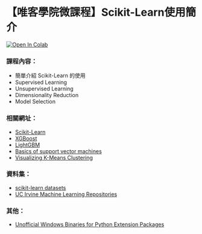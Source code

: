 # 【唯客學院微課程】Scikit-Learn使用簡介

[![Open In Colab](https://colab.research.google.com/assets/colab-badge.svg)](https://colab.research.google.com/github/victorgau/khpy_sklearn_intro/)

### 課程內容：

* 簡單介紹 Scikit-Learn 的使用
* Supervised Learning
* Unsupervised Learning
* Dimensionality Reduction
* Model Selection

### 相關網址：

* [Scikit-Learn](https://scikit-learn.org/)
* [XGBoost](https://xgboost.readthedocs.io/en/latest/)
* [LightGBM](https://lightgbm.readthedocs.io/en/latest/)
* [Basics of support vector machines](http://www.cristiandima.com/basics-of-support-vector-machines/)
* [Visualizing K-Means Clustering](http://stanford.edu/class/ee103/visualizations/kmeans/kmeans.html)

### 資料集：

* [scikit-learn datasets](https://scikit-learn.org/stable/datasets/index.html)
* [UC Irvine Machine Learning Repositories](https://archive.ics.uci.edu/ml/index.php)

### 其他：

* [Unofficial Windows Binaries for Python Extension Packages](https://www.lfd.uci.edu/~gohlke/pythonlibs/)
